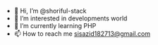 - 👋 Hi, I’m @shoriful-stack
- 👀 I’m interested in developments world
- 🌱 I’m currently learning PHP
- 📫 How to reach me sisazid182713@gmail.com

<!---
shoriful-stack/shoriful-stack is a ✨ special ✨ repository because its `README.md` (this file) appears on your GitHub profile.
You can click the Preview link to take a look at your changes.
--->
